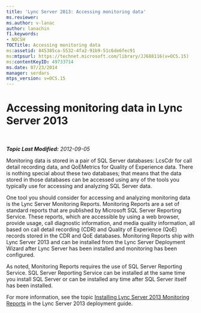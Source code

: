 ```yaml
---
title: 'Lync Server 2013: Accessing monitoring data'
ms.reviewer: 
ms.author: v-lanac
author: lanachin
f1.keywords:
- NOCSH
TOCTitle: Accessing monitoring data
ms:assetid: 845385ca-5532-4fa2-91b9-51c6de6fec91
ms:mtpsurl: https://technet.microsoft.com/library/JJ688116(v=OCS.15)
ms:contentKeyID: 49733714
ms.date: 07/23/2014
manager: serdars
mtps_version: v=OCS.15
---
```


<div data-xmlns="http://www.w3.org/1999/xhtml">

<div class="topic" data-xmlns="http://www.w3.org/1999/xhtml" data-msxsl="urn:schemas-microsoft-com:xslt" data-cs="http://msdn.microsoft.com/">

<div data-asp="http://msdn2.microsoft.com/asp">

# Accessing monitoring data in Lync Server 2013

</div>

<div id="mainSection">

<div id="mainBody">

<span> </span>

_**Topic Last Modified:** 2012-09-05_

Monitoring data is stored in a pair of SQL Server databases: LcsCdr for call detail recording data, and QoEMetrics for Quality of Experience data. There is nothing special about these two databases; that means that the data stored in those databases can be accessed using any of the tools you typically use for accessing and analyzing SQL Server data.

One tool you should consider for accessing and analyzing monitoring data is the Lync Server Monitoring Reports. Monitoring Reports are a set of standard reports that are published by Microsoft SQL Server Reporting Service. These reports, which are accessible by using a web browser, provide usage, call diagnostic information, and media quality information, all based on call detail recording (CDR) and Quality of Experience (QoE) records stored in the CDR and QoE databases. Monitoring Reports ship with Lync Server 2013 and can be installed from the Lync Server Deployment Wizard after Lync Server has been installed and monitoring has been configured.

As noted, Monitoring Reports requires the use of SQL Server Reporting Service. SQL Server Reporting Service can be installed at the same time you install SQL Server or can be installed any time after SQL Server itself has been installed.

For more information, see the topic [Installing Lync Server 2013 Monitoring Reports](lync-server-2013-installing-lync-server-2013-monitoring-reports.md) in the Lync Server 2013 deployment guide.

</div>

<span> </span>

</div>

</div>

</div>

